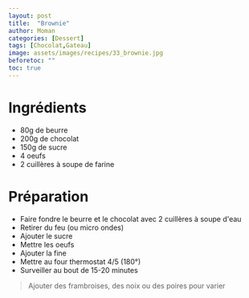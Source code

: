 ```yaml
---
layout: post
title:  "Brownie"
author: Moman
categories: [Dessert]
tags: [Chocolat,Gateau]
image: assets/images/recipes/33_brownie.jpg
beforetoc: ""
toc: true
---
```


# Ingrédients 
* 80g de beurre
* 200g de chocolat
* 150g de sucre
* 4 oeufs
* 2 cuillères à soupe de farine

# Préparation
* Faire fondre le beurre et le chocolat avec 2 cuillères à soupe d'eau
* Retirer du feu (ou micro ondes)
* Ajouter le sucre
* Mettre les oeufs
* Ajouter la fine
* Mettre au four thermostat 4/5 (180°)
* Surveiller au bout de 15-20 minutes
> Ajouter des frambroises, des noix ou des poires pour varier